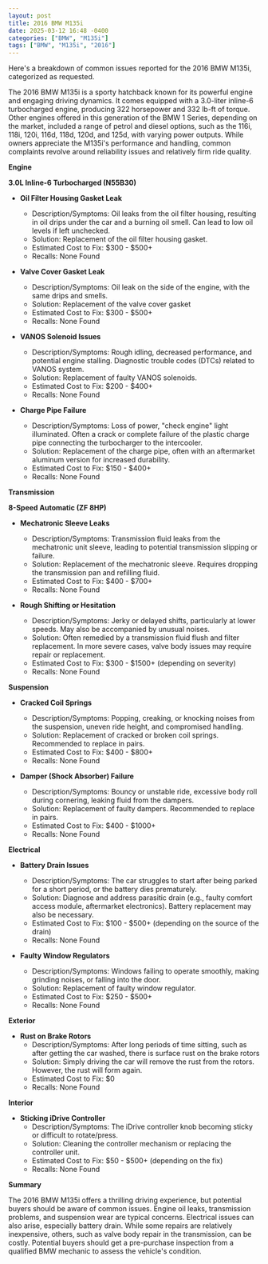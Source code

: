 ```yaml
---
layout: post
title: 2016 BMW M135i
date: 2025-03-12 16:48 -0400
categories: ["BMW", "M135i"]
tags: ["BMW", "M135i", "2016"]
---
```

Here's a breakdown of common issues reported for the 2016 BMW M135i, categorized as requested.

The 2016 BMW M135i is a sporty hatchback known for its powerful engine and engaging driving dynamics. It comes equipped with a 3.0-liter inline-6 turbocharged engine, producing 322 horsepower and 332 lb-ft of torque. Other engines offered in this generation of the BMW 1 Series, depending on the market, included a range of petrol and diesel options, such as the 116i, 118i, 120i, 116d, 118d, 120d, and 125d, with varying power outputs. While owners appreciate the M135i's performance and handling, common complaints revolve around reliability issues and relatively firm ride quality.

**Engine**

**3.0L Inline-6 Turbocharged (N55B30)**

*   **Oil Filter Housing Gasket Leak**
    *   Description/Symptoms: Oil leaks from the oil filter housing, resulting in oil drips under the car and a burning oil smell. Can lead to low oil levels if left unchecked.
    *   Solution: Replacement of the oil filter housing gasket.
    *   Estimated Cost to Fix: $300 - $500+
    *   Recalls: None Found

*   **Valve Cover Gasket Leak**
    *   Description/Symptoms: Oil leak on the side of the engine, with the same drips and smells.
    *   Solution: Replacement of the valve cover gasket
    *   Estimated Cost to Fix: $300 - $500+
    *   Recalls: None Found

*   **VANOS Solenoid Issues**
    *   Description/Symptoms: Rough idling, decreased performance, and potential engine stalling. Diagnostic trouble codes (DTCs) related to VANOS system.
    *   Solution: Replacement of faulty VANOS solenoids.
    *   Estimated Cost to Fix: $200 - $400+
    *   Recalls: None Found

*   **Charge Pipe Failure**
    *   Description/Symptoms: Loss of power, "check engine" light illuminated. Often a crack or complete failure of the plastic charge pipe connecting the turbocharger to the intercooler.
    *   Solution: Replacement of the charge pipe, often with an aftermarket aluminum version for increased durability.
    *   Estimated Cost to Fix: $150 - $400+
    *   Recalls: None Found

**Transmission**

**8-Speed Automatic (ZF 8HP)**

*   **Mechatronic Sleeve Leaks**
    *   Description/Symptoms: Transmission fluid leaks from the mechatronic unit sleeve, leading to potential transmission slipping or failure.
    *   Solution: Replacement of the mechatronic sleeve. Requires dropping the transmission pan and refilling fluid.
    *   Estimated Cost to Fix: $400 - $700+
    *   Recalls: None Found

*   **Rough Shifting or Hesitation**
    *   Description/Symptoms: Jerky or delayed shifts, particularly at lower speeds. May also be accompanied by unusual noises.
    *   Solution: Often remedied by a transmission fluid flush and filter replacement. In more severe cases, valve body issues may require repair or replacement.
    *   Estimated Cost to Fix: $300 - $1500+ (depending on severity)
    *   Recalls: None Found

**Suspension**

*   **Cracked Coil Springs**
    *   Description/Symptoms: Popping, creaking, or knocking noises from the suspension, uneven ride height, and compromised handling.
    *   Solution: Replacement of cracked or broken coil springs. Recommended to replace in pairs.
    *   Estimated Cost to Fix: $400 - $800+
    *   Recalls: None Found

*   **Damper (Shock Absorber) Failure**
    *   Description/Symptoms: Bouncy or unstable ride, excessive body roll during cornering, leaking fluid from the dampers.
    *   Solution: Replacement of faulty dampers. Recommended to replace in pairs.
    *   Estimated Cost to Fix: $400 - $1000+
    *   Recalls: None Found

**Electrical**

*   **Battery Drain Issues**
    *   Description/Symptoms: The car struggles to start after being parked for a short period, or the battery dies prematurely.
    *   Solution: Diagnose and address parasitic drain (e.g., faulty comfort access module, aftermarket electronics). Battery replacement may also be necessary.
    *   Estimated Cost to Fix: $100 - $500+ (depending on the source of the drain)
    *   Recalls: None Found

*   **Faulty Window Regulators**
    *   Description/Symptoms: Windows failing to operate smoothly, making grinding noises, or falling into the door.
    *   Solution: Replacement of faulty window regulator.
    *   Estimated Cost to Fix: $250 - $500+
    *   Recalls: None Found

**Exterior**

*   **Rust on Brake Rotors**
    *   Description/Symptoms: After long periods of time sitting, such as after getting the car washed, there is surface rust on the brake rotors
    *   Solution: Simply driving the car will remove the rust from the rotors. However, the rust will form again.
    *   Estimated Cost to Fix: $0
    *   Recalls: None Found

**Interior**

*   **Sticking iDrive Controller**
    *   Description/Symptoms: The iDrive controller knob becoming sticky or difficult to rotate/press.
    *   Solution: Cleaning the controller mechanism or replacing the controller unit.
    *   Estimated Cost to Fix: $50 - $500+ (depending on the fix)
    *   Recalls: None Found

**Summary**

The 2016 BMW M135i offers a thrilling driving experience, but potential buyers should be aware of common issues. Engine oil leaks, transmission problems, and suspension wear are typical concerns. Electrical issues can also arise, especially battery drain. While some repairs are relatively inexpensive, others, such as valve body repair in the transmission, can be costly. Potential buyers should get a pre-purchase inspection from a qualified BMW mechanic to assess the vehicle's condition.

